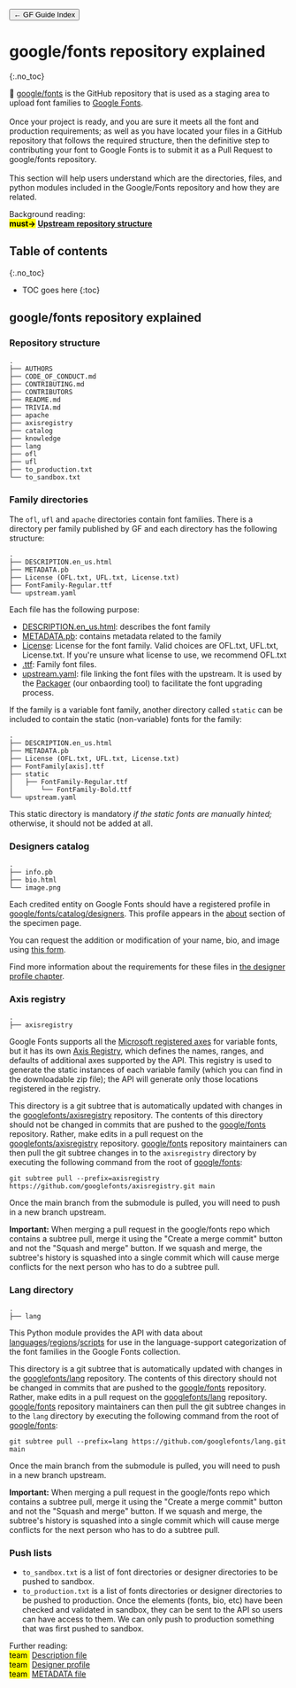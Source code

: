 <link href="style.css" rel="stylesheet">

<a href="./index"><button class="button button-i">&larr; GF Guide Index</button></a>

# google/fonts repository explained
{:.no_toc}

<div class="callout">

🦉 <a href="https://github.com/google/fonts" target="_blank">google/fonts</a> is the GitHub repository that is used as a staging area to upload font families to <a href="https://fonts.google.com/" target="_blank">Google Fonts</a>. 
<br><br>
Once your project is ready, and you are sure it meets all the font and production requirements; as well as you have located your files in a GitHub repository that follows the required structure, then the definitive step to contributing your font to Google Fonts is to submit it as a Pull Request to google/fonts repository.
<br><br>
This section will help users understand which are the directories, files, and python modules included in the Google/Fonts repository and how they are related.

</div>

<div class="context-reading">
    Background reading:<br>
    <mark class="green"><b>must&rarr;</b></mark> <a href="./upstream" style="font-weight:bold">Upstream repository structure</a>
</div>

## Table of contents
{:.no_toc}
* TOC goes here
{:toc}

## google/fonts repository explained

### Repository structure

``` code
.
├── AUTHORS
├── CODE_OF_CONDUCT.md
├── CONTRIBUTING.md
├── CONTRIBUTORS
├── README.md
├── TRIVIA.md
├── apache
├── axisregistry
├── catalog
├── knowledge
├── lang
├── ofl
├── ufl
├── to_production.txt
└── to_sandbox.txt
```

### Family directories

The `ofl`, `ufl` and `apache` directories contain font families. There is a directory per family published by GF and each directory has the following structure:

``` code
.
├── DESCRIPTION.en_us.html
├── METADATA.pb
├── License (OFL.txt, UFL.txt, License.txt)
├── FontFamily-Regular.ttf
└── upstream.yaml
```

Each file has the following purpose:

-   [DESCRIPTION.en_us.html](description.md): describes the font family
-   [METADATA.pb](metadata.md): contains metadata related to the family
-   [License](license-file.md): License for the font family. Valid choices are OFL.txt, UFL.txt, License.txt. If you're unsure what license to use, we recommend OFL.txt
-   [.ttf](requirements.md): Family font files.
-   [upstream.yaml](package.md): file linking the font files with the upstream. It is used by the [Packager](package.md) (our onbaording tool) to facilitate the font upgrading process.

If the family is a variable font family, another directory called `static` can be included to contain the static (non-variable) fonts for the family:

``` code
.
├── DESCRIPTION.en_us.html
├── METADATA.pb
├── License (OFL.txt, UFL.txt, License.txt)
├── FontFamily[axis].ttf
├── static
│   ├── FontFamily-Regular.ttf
│       └── FontFamily-Bold.ttf
└── upstream.yaml
```

This static directory is mandatory *if the static fonts are manually hinted;* otherwise, it should not be added at all.

### Designers catalog

``` code
.
├── info.pb
├── bio.html
└── image.png
```

Each credited entity on Google Fonts should have a registered profile in [google/fonts/catalog/designers](https://github.com/google/fonts/tree/main/catalog/designers). This profile appears in the [about](https://fonts.google.com/specimen/Praise?sort=date#about) section of the specimen page.

You can request the addition or modification of your name, bio, and image using [this form](https://docs.google.com/forms/d/e/1FAIpQLSeMwHN8J213ZaxHrr5lHCrX56HY_NjGrWB8o604g98YxuMrdA/viewform).

Find more information about the requirements for these files in [the designer profile chapter](profile.md).

### Axis registry

```code
.
├── axisregistry
```

Google Fonts supports all the [Microsoft registered axes](https://docs.microsoft.com/en-us/typography/opentype/spec/dvaraxisreg) for variable fonts, but it has its own [Axis Registry](https://github.com/googlefonts/axisregistry), which defines the names, ranges, and defaults of additional axes supported by the API. This registry is used to generate the static instances of each variable family (which you can find in the downloadable zip file); the API will generate only those locations registered in the registry.

This directory is a git subtree that is automatically updated with changes in the [googlefonts/axisregistry](https://github.com/googlefonts/axisregistry) repository.  The contents of this directory should not be changed in commits that are pushed to the [google/fonts](https://github.com/google/fonts) repository.  Rather, make edits in a pull request on the [googlefonts/axisregistry](https://github.com/googlefonts/axisregistry) repository.  [google/fonts](https://github.com/google/fonts) repository maintainers can then pull the git subtree changes in to the `axisregistry` directory by executing the following command from the root of [google/fonts](https://github.com/google/fonts):

```code
git subtree pull --prefix=axisregistry https://github.com/googlefonts/axisregistry.git main
```

Once the main branch from the submodule is pulled, you will need to push in a new branch upstream.

**Important:** When merging a pull request in the google/fonts repo which contains a subtree pull, merge it using the "Create a merge commit" button and not the "Squash and merge" button. If we squash and merge, the subtree's history is squashed into a single commit which will cause merge conflicts for the next person who has to do a subtree pull. 


### Lang directory

```code
.
├── lang
```

This Python module provides the API with data about [languages](https://github.com/felipesanches/gflanguages/tree/main/Lib/gflanguages/data/languages)/[regions](https://github.com/felipesanches/gflanguages/tree/main/Lib/gflanguages/data/regions)/[scripts](https://github.com/felipesanches/gflanguages/tree/main/Lib/gflanguages/data/scripts) for use in the language-support categorization of the font families in the Google Fonts collection.

This directory is a git subtree that is automatically updated with changes in the [googlefonts/lang](https://github.com/googlefonts/lang) repository.  The contents of this directory should not be changed in commits that are pushed to the [google/fonts](https://github.com/google/fonts) repository.  Rather, make edits in a pull request on the [googlefonts/lang](https://github.com/googlefonts/lang) repository.  [google/fonts](https://github.com/google/fonts) repository maintainers can then pull the git subtree changes in to the `lang` directory by executing the following command from the root of [google/fonts](https://github.com/google/fonts):

```code
git subtree pull --prefix=lang https://github.com/googlefonts/lang.git main
```

Once the main branch from the submodule is pulled, you will need to push in a new branch upstream.

**Important:** When merging a pull request in the google/fonts repo which contains a subtree pull, merge it using the "Create a merge commit" button and not the "Squash and merge" button. If we squash and merge, the subtree's history is squashed into a single commit which will cause merge conflicts for the next person who has to do a subtree pull. 

### Push lists

-   `to_sandbox.txt` is a list of font directories or designer directories to be pushed to sandbox.
-   `to_production.txt` is a list of fonts directories or designer directories to be pushed to production. Once the elements (fonts, bio, etc) have been checked and validated in sandbox, they can be sent to the API so users can have access to them. We can only push to production something that was first pushed to sandbox.

<div class="next-reading">
    Further reading:<br>
    <mark class="brown">team&nbsp;</mark> <a href="./description">Description file</a>
  <br>
    <mark class="brown">team&nbsp;</mark> <a href="./profile">Designer profile</a>
  <br>
    <mark class="brown">team&nbsp;</mark> <a href="./metadata">METADATA file</a>
</div>

